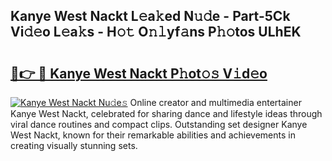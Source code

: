 ## Kanye West Nackt L𝚎a𝚔ed N𝚞𝚍e - Part-5Ck Vi𝚍𝚎o L𝚎a𝚔s - H𝚘𝚝 O𝚗𝚕yf𝚊ns P𝚑𝚘tos ULhEK

# <h2><a href="http://kf51b46.oniu.top/?m=Kanye+West+Nackt">🔗👉 🔴 Kanye West Nackt P𝚑ot𝚘𝚜 V𝚒d𝚎o</a></h2>

[![Kanye West Nackt Nu𝚍e𝚜](https://i.imgur.com/0qMVB7G.gif)](http://kf51b46.oniu.top/?m=Kanye+West+Nackt)
Online creator and multimedia entertainer Kanye West Nackt, celebrated for sharing dance and lifestyle ideas through viral dance routines and compact clips. Outstanding set designer Kanye West Nackt, known for their remarkable abilities and achievements in creating visually stunning sets.  
